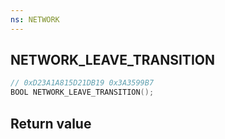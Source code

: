 ```yaml
---
ns: NETWORK
---
```

## NETWORK_LEAVE_TRANSITION

```c
// 0xD23A1A815D21DB19 0x3A3599B7
BOOL NETWORK_LEAVE_TRANSITION();
```


## Return value
